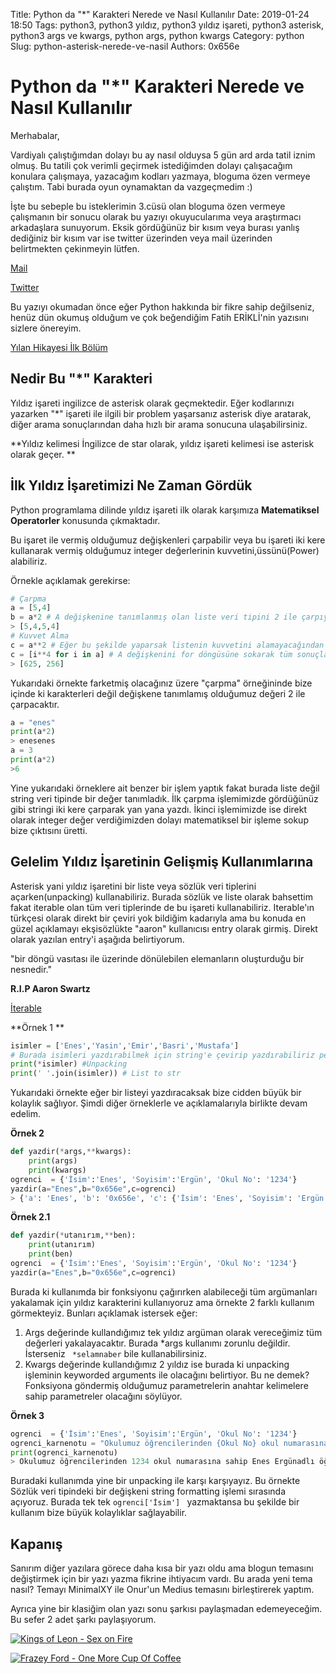 Title: Python da "*" Karakteri Nerede ve Nasıl Kullanılır
Date: 2019-01-24 18:50
Tags: python3, python3 yıldız, python3 yıldız işareti, python3 asterisk, python3 args ve kwargs, python args, python kwargs
Category: python
Slug: python-asterisk-nerede-ve-nasil
Authors: 0x656e


# Python da "*" Karakteri Nerede ve Nasıl Kullanılır

Merhabalar,

Vardiyalı çalıştığımdan dolayı bu ay nasıl olduysa 5 gün ard arda tatil iznim olmuş. Bu tatili çok verimli geçirmek istediğimden dolayı çalışacağım konulara çalışmaya, yazacağım kodları yazmaya, bloguma özen vermeye çalıştım. Tabi burada oyun oynamaktan da vazgeçmedim :)



İşte bu sebeple bu isteklerimin 3.cüsü olan bloguma özen vermeye çalışmanın bir sonucu olarak bu yazıyı okuyucularıma veya araştırmacı arkadaşlara sunuyorum. Eksik gördüğünüz bir kısım veya burası yanlış dediğiniz bir kısım var ise twitter üzerinden veya mail üzerinden belirtmekten çekinmeyin lütfen.

[Mail](mailto:info@enesergun.net)

[Twitter](twitter.com/0x656e)

Bu yazıyı okumadan önce eğer Python hakkında bir fikre sahip değilseniz, henüz dün okumuş olduğum ve çok beğendiğim Fatih ERİKLİ'nin yazısını sizlere önereyim.



[Yılan Hikayesi İlk Bölüm](https://medium.com/@fthrkl/y%C4%B1lan-hikayesi-i%CC%87lk-b%C3%B6l%C3%BCm-869f212bb1a2)





## Nedir Bu "*"  Karakteri

Yıldız işareti ingilizce de asterisk olarak geçmektedir. Eğer kodlarınızı yazarken "*" işareti ile ilgili bir problem yaşarsanız asterisk diye aratarak, diğer arama sonuçlarından daha hızlı bir arama sonucuna ulaşabilirsiniz.

**Yıldız kelimesi İngilizce de star olarak, yıldız işareti kelimesi ise asterisk olarak geçer. **



## İlk Yıldız İşaretimizi Ne Zaman Gördük

Python programlama dilinde yıldız işareti ilk olarak karşımıza **Matematiksel Operatorler** konusunda çıkmaktadır.

Bu işaret ile vermiş olduğumuz değişkenleri çarpabilir veya bu işareti iki kere kullanarak vermiş olduğumuz integer değerlerinin kuvvetini,üssünü(Power) alabiliriz.

Örnekle açıklamak gerekirse:

```python
# Çarpma
a = [5,4]
b = a*2 # A değişkenine tanımlanmış olan liste veri tipini 2 ile çarpıyoruz.
> [5,4,5,4]
# Kuvvet Alma
c = a**2 # Eğer bu şekilde yaparsak listenin kuvvetini alamayacağından dolayı bizlere zaten hata verecektir.
c = [i**4 for i in a] # A değişkenini for döngüsüne sokarak tüm sonuçları c değişkenine atadım.
> [625, 256]
```

Yukarıdaki örnekte  farketmiş olacağınız üzere "çarpma" örneğininde bize içinde ki karakterleri değil değişkene tanımlamış olduğumuz değeri 2 ile çarpacaktır. 

```python
a = "enes"
print(a*2)
> enesenes
a = 3
print(a*2)
>6
```

Yine yukarıdaki örneklere ait benzer bir işlem yaptık fakat burada liste değil string veri tipinde bir değer tanımladık. İlk çarpma işlemimizde gördüğünüz gibi stringi iki kere çarparak yan yana yazdı. İkinci işlemimizde ise direkt olarak integer değer verdiğimizden dolayı matematiksel bir işleme sokup bize çıktısını üretti.



## Gelelim Yıldız İşaretinin Gelişmiş Kullanımlarına

Asterisk yani yıldız işaretini bir liste veya sözlük veri tiplerini açarken(unpacking) kullanabiliriz. Burada sözlük ve liste olarak bahsettim fakat iterable olan tüm veri tiplerinde de bu işareti kullanabiliriz. Iterable'ın türkçesi olarak direkt bir çeviri yok bildiğim kadarıyla ama bu konuda en güzel açıklamayı ekşisözlükte "aaron" kullanıcısı entry olarak girmiş. Direkt olarak yazılan entry'i aşağıda belirtiyorum.

"bir döngü vasıtası ile üzerinde dönülebilen elemanların oluşturduğu bir nesnedir."

**R.I.P Aaron Swartz**

[İterable](https://eksisozluk.com/iterable--5154245)



**Örnek 1 **

```python
isimler = ['Enes','Yasin','Emir','Basri','Mustafa']
# Burada isimleri yazdırabilmek için string'e çevirip yazdırabiliriz pek tabii fakat konumuz "*" ve bu yolun pekte efektif olduğu söylenemez.
print(*isimler) #Unpacking 
print(' '.join(isimler)) # List to str
```



Yukarıdaki örnekte eğer bir listeyi yazdıracaksak bize cidden büyük bir kolaylık sağlıyor. Şimdi diğer örneklerle ve açıklamalarıyla birlikte devam edelim.

**Örnek 2**

```python
def yazdir(*args,**kwargs):
    print(args)
    print(kwargs)
ogrenci  = {'İsim':'Enes', 'Soyisim':'Ergün', 'Okul No': '1234'}
yazdir(a="Enes",b="0x656e",c=ogrenci)
> {'a': 'Enes', 'b': '0x656e', 'c': {'İsim': 'Enes', 'Soyisim': 'Ergün', 'Okul No': '1234'}}
```

**Örnek 2.1**

```python
def yazdir(*utanırım,**ben):
    print(utanırım)
    print(ben)
ogrenci  = {'İsim':'Enes', 'Soyisim':'Ergün', 'Okul No': '1234'}
yazdir(a="Enes",b="0x656e",c=ogrenci)
```



Burada ki kullanımda bir fonksiyonu çağırırken alabileceği tüm argümanları yakalamak için yıldız karakterini kullanıyoruz ama örnekte 2 farklı kullanım görmekteyiz. Bunları açıklamak istersek eğer:

1. Args değerinde kullandığımız tek yıldız argüman olarak vereceğimiz tüm değerleri yakalayacaktır. Burada *args kullanımı zorunlu değildir. İsterseniz ` *selamnaber`  bile kullanabilirsiniz. 
2. Kwargs değerinde kullandığımız 2 yıldız ise burada ki unpacking işleminin keyworded arguments ile olacağını belirtiyor. Bu ne demek? Fonksiyona göndermiş olduğumuz parametrelerin anahtar kelimelere sahip parametreler olacağını söylüyor.



**Örnek 3**

```python
ogrenci  = {'İsim':'Enes', 'Soyisim':'Ergün', 'Okul No': '1234'}
ogrenci_karnenotu = "Okulumuz öğrencilerinden {Okul No} okul numarasına sahip {İsim} {Soyisim} adlı öğrenci mezun olmaya hak kazanmıştır.".format(**ogrenci)
print(ogrenci_karnenotu)
> Okulumuz öğrencilerinden 1234 okul numarasına sahip Enes Ergünadlı öğrenci mezun olmaya hak kazanmıştır.
```

Buradaki kullanımda yine bir unpacking ile karşı karşıyayız. Bu örnekte Sözlük veri tipindeki bir değişkeni string formatting işlemi sırasında açıyoruz. Burada tek tek `ogrenci['İsim'] ` yazmaktansa bu şekilde bir kullanım bize büyük kolaylıklar sağlayabilir.



## Kapanış

Sanırım diğer yazılara görece daha kısa bir yazı oldu ama blogun temasını değiştirmek için bir yazı yazma fikrine ihtiyacım vardı. Bu arada yeni tema nasıl? Temayı MinimalXY ile Onur'un Medius temasını birleştirerek yaptım.

Ayrıca yine bir klasiğim olan yazı sonu şarkısı paylaşmadan edemeyeceğim. Bu sefer 2 adet şarkı paylaşıyorum.

[![Kings of Leon - Sex on Fire](https://i.ytimg.com/vi/RF0HhrwIwp0/hqdefault.jpg)](https://www.youtube.com/watch?v=RF0HhrwIwp0)

[![Frazey Ford - One More Cup Of Coffee](https://i.ytimg.com/vi/3oMb06O2wXo/hqdefault.jpg)](https://i.ytimg.com/vi/3oMb06O2wXo/hqdefault.jpg)